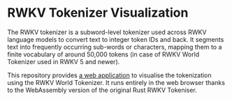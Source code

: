 # RWKV Tokenizer Visualization

The RWKV tokenizer is a subword-level tokenizer used across RWKV language models to convert text to integer token IDs and back. It segments text into frequently occurring sub-words or characters, mapping them to a finite vocabulary of around 50,000 tokens (in case of RWKV World Tokenizer used in RWKV 5 and newer).

This repository provides [a web application](https://cahya-wirawan.github.io/rwkv-tokenizer-wasm/) to visualise the tokenization using the RWKV World Tokenizer. It runs entirely in the web browser thanks to the WebAssembly version of the original Rust RWKV Tokeniser.